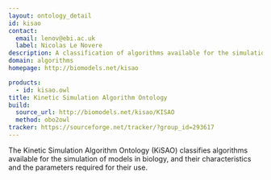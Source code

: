 ```yaml
---
layout: ontology_detail
id: kisao
contact: 
  email: lenov@ebi.ac.uk
  label: Nicolas Le Novere
description: A classification of algorithms available for the simulation of models in biology.
domain: algorithms
homepage: http://biomodels.net/kisao

products: 
  - id: kisao.owl
title: Kinetic Simulation Algorithm Ontology
build:
  source_url: http://biomodels.net/kisao/KISAO
  method: obo2owl
tracker: https://sourceforge.net/tracker/?group_id=293617
---
```


The Kinetic Simulation Algorithm Ontology (KiSAO) classifies algorithms available for the simulation of models in biology, and their characteristics and the parameters required for their use.
